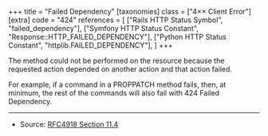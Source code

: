 +++
title = "Failed Dependency"
[taxonomies]
class = ["4&times;&times; Client Error"]
[extra]
code = "424"
references = [
    ["Rails HTTP Status Symbol", "failed_dependency"],
    ["Symfony HTTP Status Constant", "Response::HTTP_FAILED_DEPENDENCY"],
    ["Python HTTP Status Constant", "httplib.FAILED_DEPENDENCY"],
]
+++

The method could not be performed on the resource because the requested action depended on another action and that action failed.

For example, if a command in a PROPPATCH method fails, then, at minimum, the rest of the commands will also fail with 424 Failed Dependency.

---

* Source: [RFC4918 Section 11.4][1]

[1]: <http://tools.ietf.org/html/rfc4918#section-11.4>
